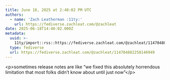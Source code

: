 ```yaml
---
title: June 18, 2025 at 2:40:02 PM UTC
authors:
  - name: 'Zach Leatherman :11ty:'
    url: https://fediverse.zachleat.com/@zachleat
date: 2025-06-18T14:40:02.000Z
metadata:
  uuid: >-
    11ty/import::rss::https://fediverse.zachleat.com/@zachleat/114704882258146949
  type: fediverse
  url: https://fediverse.zachleat.com/@zachleat/114704882258146949
---
```

\<p>sometimes release notes are like “we fixed this absolutely horrendous limitation that most folks didn’t know about until just now”\</p>
